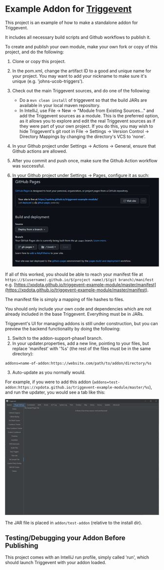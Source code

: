 # Example Addon for [Triggevent](https://github.com/xpdota/event-trigger/)

This project is an example of how to make a standalone addon for Triggevent.

It includes all necessary build scripts and Github workflows to publish it.

To create and publish your own module, make your own fork or copy of this project, and do the following:

1. Clone or copy this project.
1. In the pom.xml, change the artifact ID to a good and unique name for your project. You may want to add your nickname to make sure it's unique (e.g. 'johns-ucob-triggers').
2. Check out the main Triggevent sources, and do one of the following:
    - Do a `mvn clean install` of triggevent so that the build JARs are available in your local maven repository.
    - In IntelliJ, use File -> New -> "Module from Existing Sources..." and add the Triggevent sources as a module.
      This is the preferred option, as it allows you to explore and edit the real Triggevent sources as if they were
      part of your own project.
      If you do this, you may wish to hide Triggevent's git root in File -> Settings -> Version Control -> Directory 
      Mappings by changing the directory's VCS to 'none'.

3. In your Github project under Settings -> Actions -> General, ensure that Github actions are allowed.
4. After you commit and push once, make sure the Github Action workflow was successful.
5. In your Github project under Settings -> Pages, configure it as such:
![Github Pages Config](docs/gh-pages-config.png)

If all of this worked, you should be able to reach your manifest file 
at `https://$(username).github.io/$(project name)/$(git branch)/manifest`
e.g. [https://xpdota.github.io/triggevent-example-module/master/manifest](https://xpdota.github.io/triggevent-example-module/master/manifest).

The manifest file is simply a mapping of file hashes to files. 

You should only include your own code and dependencies which are not already included in the base Triggevent.
Everything must be in JARs.

Triggevent's UI for managing addons is still under construction, but you can preview the backend functionality by doing
the following:

1. Switch to the addon-support-phase1 branch.
2. In your updater.properties, add a new line, pointing to your files, but replace 'manifest' with '%s'
   (the rest of the files must be in the same directory): 
```
addons=name-of-addon:https://website.com/path/to/addon/directory/%s
```
3. Auto-update as you normally would.

For example, if you were to add this addon (`addons=test-addon:https://xpdota.github.io/triggevent-example-module/master/%s`), and
run the updater, you would see a tab like this:

![Sample Addon Tab](docs/sample-addon-tab.png)

The JAR file is placed in `addon/test-addon` (relative to the install dir). 

## Testing/Debugging your Addon Before Publishing

This project comes with an IntelliJ run profile, simply called 'run', which should launch
Triggevent with your addon loaded.